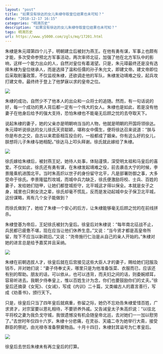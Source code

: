 ```yaml
---
layout: "post"
title: "如果没有徐达的女儿朱棣夺取皇位结果也未可知？"
date: "2018-12-17 16:15"
categories: "明清历史"
description: "如果没有徐达的女儿朱棣夺取皇位结果也未可知？"
tags: 明清历史
url: https://www.y5000.com/zgls/mq/17201.html
---
```






朱棣是朱元璋第四个儿子，明朝建立后被封为燕王。在他有勇有谋，军事上也颇有才能，多次受命参预北方军事活动，两次率师北征，加强了他在北方军队中的影响，这样一个能力出众的人，自然对皇位有着渴望。只是，朱元璋最终还是没有选择朱棣为皇位继承人，而是选择了温和任儒的孙子朱允文，即建文帝。建文帝即位后采取削藩政策，不仅监视朱棣，还欲调走他的军队，朱棣发动靖难之役，起兵攻打建文帝。最终终于登上了他梦寐以求的皇帝之位。

![](https://img.y5000.com/uploads/allimg/170316/131150I36-0.jpg)

朱棣的成功，自然少不了他本人的出众和一众将士的追随。然而，有一句话说的好，每一个成功的男人背后都一定有一个伟大的女人。朱棣也是如此，若是没有他妻子在他身后给予的强大支持，恐怕朱棣也不能毫无后顾之忧的去夺取天下。

说起朱棣的妻子，她的父亲亦是明朝响当当的人物，他就是明朝的开国将领徐达。朱元璋听说徐达的女儿徐氏天资聪颖，堪称女中儒生，便将徐达召来说道：“朕与你是布衣之交，自古以来君臣相互投合的，一般都成了姻亲。你有这么好的女儿，朕想将儿子朱棣与她相配。”徐达马上叩头拜谢。徐氏就此嫁给了朱棣。

![](https://img.y5000.com/uploads/allimg/170316/1311505361-1.jpg)

徐氏嫁给朱棣后，被封燕王妃，她待人处事，体贴谨慎，深受明太祖和马皇后的喜爱。不仅如此，徐氏还有勇有谋，在朱棣发起靖难之役，前去袭击大宁的时候，李景隆乘机进围北平。当时朱高炽以世子的身份留守北平，凡是部署防御之事，大多受命于徐氏。李景隆猛烈攻城，而城中兵力缺乏，徐氏便激励将校、士兵、百姓的妻子，发给她们铠甲，让她们都登城拒守，北平城这才得以保全。本就是女子之身，城里也只剩女流之辈，徐氏却毫不慌乱，反而是发动起城中女子保卫北平城，这份谋略，焉有几个女子能做到？

而徐氏做到了，她给了朱棣一个安心的后方，让朱棣能够毫无后顾之忧的在前线拼杀。

朱棣登基为帝后，王妃徐氏被封为皇后。徐皇后对朱棣说：“每年南北征战不止，兵民都已疲惫不堪，现在应当让他们休养生息。”又说：“当今贤才都是高皇帝所留，陛下不应当以新疏旧。”又说：“尧帝施行仁治是从自己的亲人开始的。”朱棣对她的进言总是给予嘉奖并且采纳。

![](https://img.y5000.com/uploads/allimg/170316/1311504444-2.jpg)

朱棣在前朝选拔人才，徐皇后就在后宫接见这些大臣人才的妻子，赐给她们冠服及钱币，并对她们说：“妻子侍奉丈夫，哪里只是为他准备饭菜、衣服而已，应该还有别的帮助。朋友的话，可以依从，也可以违背，而夫妇之间的话，则委婉顺耳，容易听进去。我朝夕侍奉皇上，惟以百姓生计为念，你们也要鼓励你们的丈夫。”徐皇后还摘录《女宪》、《女诫》，写成《内训》二十篇，又类编古人的嘉言善行，写成《劝善书》，颁行天下。

只是，徐皇后只当了四年皇后就病重，弥留之际，她仍不忘劝告朱棣爱惜百姓，广求贤才，对宗室要以恩礼相待，不要骄养外戚。又告诫皇太子朱高炽说：“以往北平将校之妻为我负戈守城，我很遗憾没有机会随皇帝北巡，去对她们一一加以慰劳了。”去世时年仅四十六岁。朱棣十分悲痛，在灵谷、天禧二寺为她举行大斋，接受群臣的祭祀，由光禄寺准备祭奠物品。十月十四日，朱棣封其谥号为仁孝皇后。

![](https://img.y5000.com/uploads/allimg/170316/1311505524-3.jpg)

徐皇后去世后朱棣未有再立皇后的打算。

